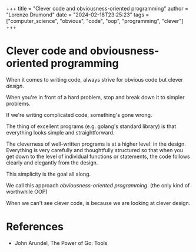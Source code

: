 +++
title = "Clever code and obviousness-oriented programming"
author = "Lorenzo Drumond"
date = "2024-02-18T23:25:23"
tags = ["computer_science",  "obvious",  "code",  "oop",  "programming",  "clever"]
+++


# Clever code and obviousness-oriented programming
When it comes to writing code, always strive for obvious code but clever _design_.

When you're in front of a hard problem, stop and break down it to simpler problems.

If we're writing complicated code, something's gone wrong.

The thing of excellent programs (e.g. golang's standard library) is that everything looks simple and straightforward.

The cleverness of well-written programs is at a higher level: in the design. Everything is very carefully and thoughtfully structured so that when you get down to the level of individual functions or statements, the code follows clearly and elegantly from the design.

This simplicity is the goal all along.

We call this approach _obviousness-oriented programming_. (the only kind of worthwhile OOP)

When we can't see clever code, is because we are looking at clever design.

# References
- John Arundel, The Power of Go: Tools
